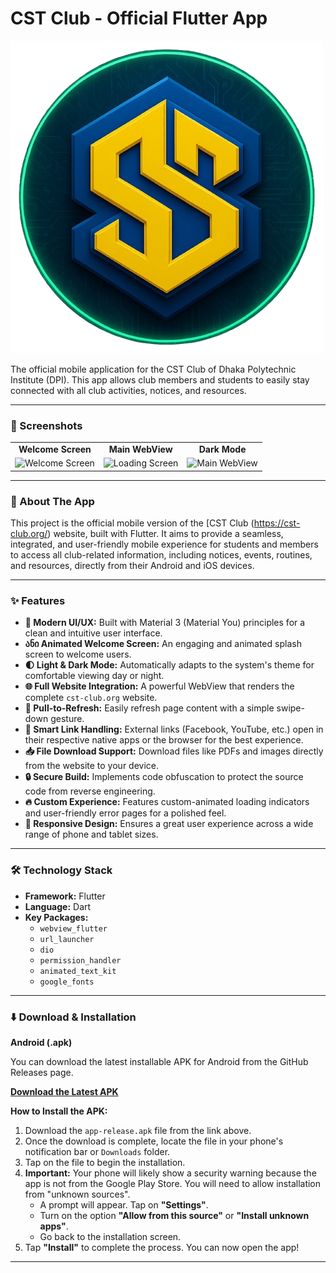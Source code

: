 # CST Club - Official Flutter App

![CST Club Logo](assets/images/cst_logo.png)

The official mobile application for the CST Club of Dhaka Polytechnic Institute (DPI). This app allows club members and students to easily stay connected with all club activities, notices, and resources.

---

### 📱 Screenshots

<table>
  <tr>
    <td align="center"><b>Welcome Screen</b></td>
    <td align="center"><b>Main WebView</b></td>
    <td align="center"><b>Dark Mode</b></td>
  </tr>
  <tr>
    <td><img src="https://i.postimg.cc/bJt0GF61/ws1.jpg" width="200" alt="Welcome Screen"></td>
    <td><img src="https://i.postimg.cc/mrhy4rCX/ws2.jpg" width="200" alt="Loading Screen"></td>
    <td><img src="https://i.postimg.cc/Cxh4v71V/ws3.jpg" width="200" alt="Main WebView"></td>
  </tr>
</table>

---

### 📖 About The App

This project is the official mobile version of the [CST Club (https://cst-club.org/) website, built with Flutter. It aims to provide a seamless, integrated, and user-friendly mobile experience for students and members to access all club-related information, including notices, events, routines, and resources, directly from their Android and iOS devices.

---

### ✨ Features

* **🎨 Modern UI/UX:** Built with Material 3 (Material You) principles for a clean and intuitive user interface.
* **ანი Animated Welcome Screen:** An engaging and animated splash screen to welcome users.
* **🌓 Light & Dark Mode:** Automatically adapts to the system's theme for comfortable viewing day or night.
* **🌐 Full Website Integration:** A powerful WebView that renders the complete `cst-club.org` website.
* **🔄 Pull-to-Refresh:** Easily refresh page content with a simple swipe-down gesture.
* **🔗 Smart Link Handling:** External links (Facebook, YouTube, etc.) open in their respective native apps or the browser for the best experience.
* **📥 File Download Support:** Download files like PDFs and images directly from the website to your device.
* **🔒 Secure Build:** Implements code obfuscation to protect the source code from reverse engineering.
* **🔥 Custom Experience:** Features custom-animated loading indicators and user-friendly error pages for a polished feel.
* **📱 Responsive Design:** Ensures a great user experience across a wide range of phone and tablet sizes.

---


### 🛠️ Technology Stack

* **Framework:** Flutter
* **Language:** Dart
* **Key Packages:**
    * `webview_flutter`
    * `url_launcher`
    * `dio`
    * `permission_handler`
    * `animated_text_kit`
    * `google_fonts`

---

### ⬇️ Download & Installation

**Android (.apk)**

You can download the latest installable APK for Android from the GitHub Releases page.

**[Download the Latest APK](https://github.com/SaidurRahman1004/cstclub/releases/download/v1/Cst.Club.apk)**

**How to Install the APK:**

1.  Download the `app-release.apk` file from the link above.
2.  Once the download is complete, locate the file in your phone's notification bar or `Downloads` folder.
3.  Tap on the file to begin the installation.
4.  **Important:** Your phone will likely show a security warning because the app is not from the Google Play Store. You will need to allow installation from "unknown sources".
    * A prompt will appear. Tap on **"Settings"**.
    * Turn on the option **"Allow from this source"** or **"Install unknown apps"**.
    * Go back to the installation screen.
5.  Tap **"Install"** to complete the process. You can now open the app!

---
